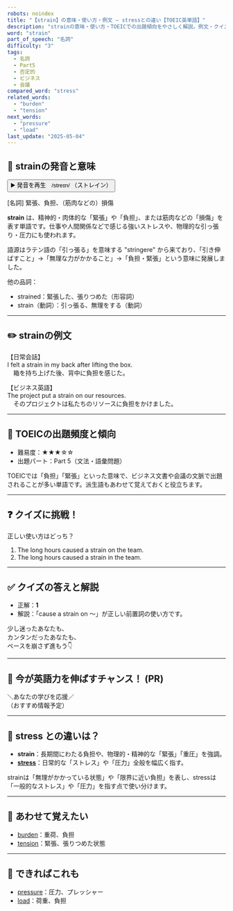 ```yaml
---
robots: noindex
title: "【strain】の意味・使い方・例文 ― stressとの違い【TOEIC英単語】"
description: "strainの意味・使い方・TOEICでの出題傾向をやさしく解説。例文・クイズ付きでstressとの違いもわかりやすく学べます。"
word: "strain"
part_of_speech: "名詞"
difficulty: "3"
tags:
  - 名詞
  - Part5
  - 否定的
  - ビジネス
  - 会議
compared_word: "stress"
related_words:
  - "burden"
  - "tension"
next_words:
  - "pressure"
  - "load"
last_update: "2025-05-04"
---
```


## 🔰 strainの発音と意味

<button class="play-audio" onclick="playTTS('strain')">
  <span class="play-audio-main">
    ▶️ 発音を再生　/streɪn/
  </span>
  <span class="play-audio-sub">
    （ストレイン）
  </span>
</button>

[名詞] 緊張、負担、（筋肉などの）損傷

**strain** は、精神的・肉体的な「緊張」や「負担」、または筋肉などの「損傷」を表す単語です。仕事や人間関係などで感じる強いストレスや、物理的な引っ張り・圧力にも使われます。

語源はラテン語の「引っ張る」を意味する "stringere" から来ており、「引き伸ばすこと」→「無理な力がかかること」→「負担・緊張」という意味に発展しました。

他の品詞：  
- strained：緊張した、張りつめた（形容詞）
- strain（動詞）：引っ張る、無理をする（動詞）

---

## ✏️ strainの例文

【日常会話】  
I felt a strain in my back after lifting the box.  
　箱を持ち上げた後、背中に負担を感じた。

【ビジネス英語】  
The project put a strain on our resources.  
　そのプロジェクトは私たちのリソースに負担をかけました。

---

## 🎯 TOEICの出題頻度と傾向

- 難易度：★★★☆☆
- 出題パート：Part 5（文法・語彙問題）

TOEICでは「負担」「緊張」といった意味で、ビジネス文書や会議の文脈で出題されることが多い単語です。派生語もあわせて覚えておくと役立ちます。

---

## ❓ クイズに挑戦！

正しい使い方はどっち？

1. The long hours caused a strain on the team.  
2. The long hours caused a strain in the team.

---

## ✅ クイズの答えと解説

- 正解：**1**
- 解説：「cause a strain on ～」が正しい前置詞の使い方です。

少し迷ったあなたも、  
カンタンだったあなたも、  
ペースを崩さず進もう👇️

---

## 🚀 今が英語力を伸ばすチャンス！ (PR)

<div class="info-center">
＼あなたの学びを応援／<br>  
（おすすめ情報予定）
</div>

---

## 🤔  stress との違いは？

- **strain**：長期間にわたる負担や、物理的・精神的な「緊張」「重圧」を強調。
- **[stress](/stress)**：日常的な「ストレス」や「圧力」全般を幅広く指す。

strainは「無理がかかっている状態」や「限界に近い負担」を表し、stressは「一般的なストレス」や「圧力」を指す点で使い分けます。

---

## 🧩 あわせて覚えたい

- [burden](/burden)：重荷、負担
- [tension](/tension)：緊張、張りつめた状態

---

## 📖 できればこれも

- [pressure](/pressure)：圧力、プレッシャー
- [load](/load)：荷重、負担

<!-- cvid: aid18_bid37 -->
